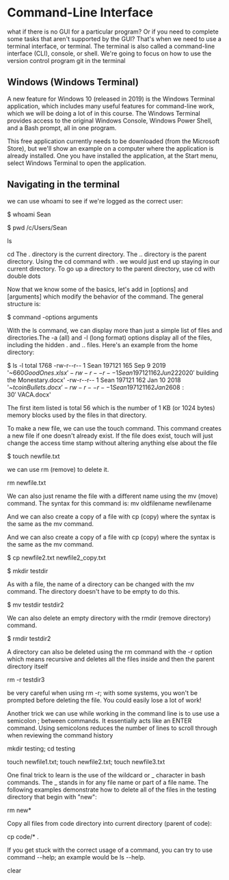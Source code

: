 # Command-Line Interface

what if there is no GUI for a particular program? Or if you need to complete some tasks that aren't supported by the GUI? That's when we need to use a terminal interface, or terminal. The terminal is also called a command-line interface (CLI), console, or shell. We're going to focus on how to use the version control program git in the terminal

## Windows (Windows Terminal)

A new feature for Windows 10 (released in 2019) is the Windows Terminal application, which includes many useful features for command-line work, which we will be doing a lot of in this course. The Windows Terminal provides access to the original Windows Console, Windows Power Shell, and a Bash prompt, all in one program.

This free application currently needs to be downloaded (from the Microsoft Store), but we'll show an example on a computer where the application is already installed. One you have installed the application, at the Start menu, select Windows Terminal to open the application.

## Navigating in the terminal

we can use whoami to see if we're logged as the correct user:

$ whoami
Sean

$ pwd
/c/Users/Sean

ls

cd
The . directory is the current directory. The .. directory is the parent directory. Using the cd command with . we would just end up staying in our current directory. To go up a directory to the parent directory, use cd with double dots

Now that we know some of the basics, let's add in [options] and [arguments] which modify the behavior of the command. The general structure is:

$ command -options arguments

With the ls command, we can display more than just a simple list of files and directories.The -a (all) and -l (long format) options display all of the files, including the hidden . and .. files. Here's an example from the home directory:

$ ls -l
total 1768
-rw-r--r-- 1 Sean 197121 165 Sep 9 2019 '~$660 Good Ones.xlsx'
-rw-r--r-- 1 Sean 197121     162 Jun 22  2020 '~$building the Monestary.docx'
-rw-r--r-- 1 Sean 197121 162 Jan 10 2018 '~$tcoin Bullets.docx'
-rw-r--r-- 1 Sean 197121     162 Jan 26 08:30 '~$VACA.docx'

The first item listed is total 56 which is the number of 1 KB (or 1024 bytes) memory blocks used by the files in that directory.

To make a new file, we can use the touch command. This command creates a new file if one doesn't already exist. If the file does exist, touch will just change the access time stamp without altering anything else about the file

$ touch newfile.txt

we can use rm (remove) to delete it.

rm newfile.txt

We can also just rename the file with a different name using the mv (move) command. The syntax for this command is: mv oldfilename newfilename

And we can also create a copy of a file with cp (copy) where the syntax is the same as the mv command.

And we can also create a copy of a file with cp (copy) where the syntax is the same as the mv command.

$ cp newfile2.txt newfile2_copy.txt

$ mkdir testdir

As with a file, the name of a directory can be changed with the mv command. The directory doesn't have to be empty to do this.

$ mv testdir testdir2

We can also delete an empty directory with the rmdir (remove directory) command.

$ rmdir testdir2

A directory can also be deleted using the rm command with the -r option which means recursive and deletes all the files inside and then the parent directory itself

rm -r testdir3

be very careful when using rm -r; with some systems, you won't be prompted before deleting the file. You could easily lose a lot of work!

Another trick we can use while working in the command line is to use use a semicolon ; between commands. It essentially acts like an ENTER command. Using semicolons reduces the number of lines to scroll through when reviewing the command history

mkdir testing; cd testing

touch newfile1.txt; touch newfile2.txt; touch newfile3.txt

One final trick to learn is the use of the wildcard or _ character in bash commands. The _ stands in for any file name or part of a file name. The following examples demonstrate how to delete all of the files in the testing directory that begin with "new":

rm new\*

Copy all files from code directory into current directory (parent of code):

cp code/\* .

If you get stuck with the correct usage of a command, you can try to use command --help; an example would be ls --help.

clear
